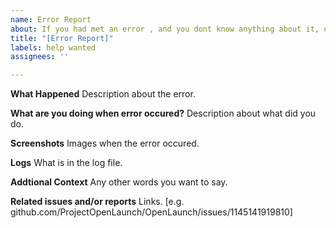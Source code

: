 ```yaml
---
name: Error Report
about: If you had met an error , and you dont know anything about it, use this template.
title: "[Error Report]"
labels: help wanted
assignees: ''

---
```


**What Happened**
Description about the error.

**What are you doing when error occured?**
Description about what did you do.

**Screenshots**
Images when the error occured.

**Logs**
What is in the log file.


**Addtional Context**
Any other words you want to say.

**Related issues and/or reports**
Links. [e.g. github.com/ProjectOpenLaunch/OpenLaunch/issues/1145141919810]
